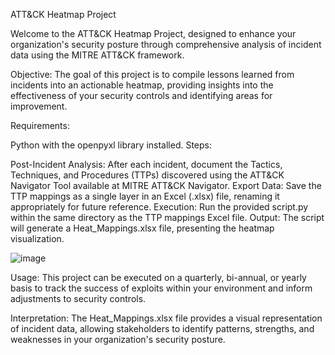 ATT&CK Heatmap Project

Welcome to the ATT&CK Heatmap Project, designed to enhance your organization's security posture through comprehensive analysis of incident data using the MITRE ATT&CK framework.

Objective:
The goal of this project is to compile lessons learned from incidents into an actionable heatmap, providing insights into the effectiveness of your security controls and identifying areas for improvement.

Requirements:

Python with the openpyxl library installed.
Steps:

Post-Incident Analysis: After each incident, document the Tactics, Techniques, and Procedures (TTPs) discovered using the ATT&CK Navigator Tool available at MITRE ATT&CK Navigator.
Export Data: Save the TTP mappings as a single layer in an Excel (.xlsx) file, renaming it appropriately for future reference.
Execution: Run the provided script.py within the same directory as the TTP mappings Excel file.
Output: The script will generate a Heat_Mappings.xlsx file, presenting the heatmap visualization.

![image](https://github.com/chrisytharp/ATT-CK_HEATMAP/assets/37886152/8ebc5bdd-ae79-4c85-a880-4c424aa4bd20)

Usage:
This project can be executed on a quarterly, bi-annual, or yearly basis to track the success of exploits within your environment and inform adjustments to security controls.

Interpretation:
The Heat_Mappings.xlsx file provides a visual representation of incident data, allowing stakeholders to identify patterns, strengths, and weaknesses in your organization's security posture.
